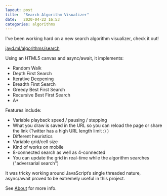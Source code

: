 ```yaml
---
layout: post
title:  "Search Algorithm Visualizer"
date:   2020-04-22 16:53
categories: algorithms
---
```


I've been working hard on a new search algorithm visualizer, check it out!

[jayd.ml/algorithms/search](https://jayd.ml/algorithms/search)

Using an HTML5 canvas and async/await, it implements:

- Random Walk 
- Depth First Search 
- Iterative Deepening 
- Breadth First Search 
- Greedy Best First Search 
- Recursive Best First Search 
- A*

Features include: 

- Variable playback speed / pausing / stepping 
- What you draw is saved in the URL so you can reload the page or share the link (Twitter  has a high URL length limit :) ) 
- Different heuristics 
- Variable grid/cell size 
- Kind of works on mobile 
- 8-connected search as well as 4-connected 
- You can update the grid in real-time while the algorithm searches ("adversarial search")

It was tricky working around JavaScript’s single threaded nature, async/await proved to be extremely useful in this project. 

See [About](https://jayd.ml/algorithms/search/about.html) for more info.
